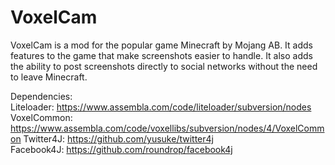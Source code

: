 VoxelCam
========

VoxelCam is a mod for the popular game Minecraft by Mojang AB. It adds features to the game that make screenshots easier to handle. It also adds the ability to post screenshots directly to social networks without the need to leave Minecraft.

Dependencies:  
Liteloader: https://www.assembla.com/code/liteloader/subversion/nodes  
VoxelCommon: https://www.assembla.com/code/voxellibs/subversion/nodes/4/VoxelCommon
Twitter4J: https://github.com/yusuke/twitter4j  
Facebook4J: https://github.com/roundrop/facebook4j  
